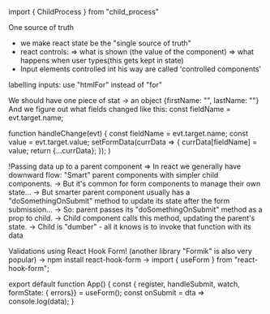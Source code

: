 import { ChildProcess } from "child_process"

One source of truth
- we make react state be the "single source of truth"
- react controls:
    => what is shown (the value of the component)
    => what happens when user types(this gets kept in state)
- Input elements controlled int his way are called 'controlled components'

labelling inputs:
use "htmlFor" instead of "for"

We should have one piece of stat -> an object {firstName: "", lastName: ""}
And we figure out what fields changed like this: const fieldName = evt.target.name;

function handleChange(evt) {
    const fieldName = evt.target.name;
    const value = evt.target.value;
    setFormData(currData => {
        currData[fieldName] = value;
        return {...currData};
    });
)

!Passing data up to a parent component => In react we generally have downward flow: "Smart" parent components with simpler child components.
-> But it's common for form components to manage their own state...
-> But smarter parent component usually has a "doSomethingOnSubmit" method to update its state after the form submission...
-> So: parent passes its "doSomethingOnSubmit" method as a prop to child.
-> Child component calls this method, updating the parent's state.
-> Child is "dumber" - all it knows is to invoke that function with its data


Validations using React Hook Form! (another library "Formik" is also very popular)
-> npm install react-hook-form
-> import { useForm } from "react-hook-form";

export default function App() {
    const { register, handleSubmit, watch, formState: { errors}} = useForm();
    const onSubmit = dta => console.log(data);
}